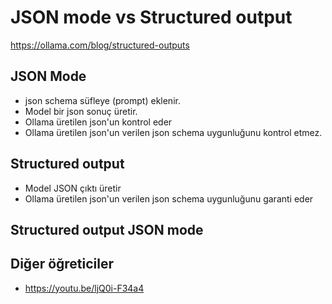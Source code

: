 # JSON mode vs Structured output


https://ollama.com/blog/structured-outputs

## JSON Mode

- json schema süfleye (prompt) eklenir.
- Model bir json sonuç üretir.
- Ollama üretilen json'un kontrol eder
- Ollama üretilen json'un verilen json schema uygunluğunu kontrol etmez.

## Structured output

- Model JSON çıktı üretir
- Ollama üretilen json'un verilen json schema uygunluğunu garanti eder


## Structured output JSON mode


## Diğer öğreticiler

- https://youtu.be/ljQ0i-F34a4

